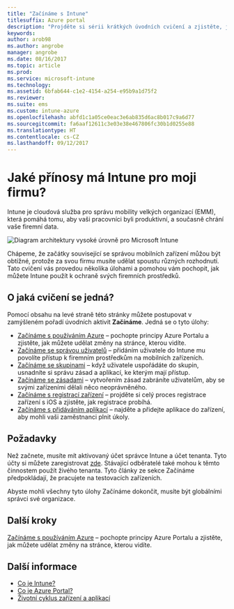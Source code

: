 ```yaml
---
title: "Začínáme s Intune"
titlesuffix: Azure portal
description: "Projděte si sérii krátkých úvodních cvičení a zjistěte, jak Intune funguje."
keywords: 
author: arob98
ms.author: angrobe
manager: angrobe
ms.date: 08/16/2017
ms.topic: article
ms.prod: 
ms.service: microsoft-intune
ms.technology: 
ms.assetid: 6bfab644-c1e2-4154-a254-e95b9a1d75f2
ms.reviewer: 
ms.suite: ems
ms.custom: intune-azure
ms.openlocfilehash: abfd1c1a05ce0eac3e6ab835d6ac8b017c9a6d77
ms.sourcegitcommit: fa6aaf12611c3e03e38e467806fc30b1d0255e88
ms.translationtype: HT
ms.contentlocale: cs-CZ
ms.lasthandoff: 09/12/2017
---
```

# <a name="what-can-intune-do-for-my-company"></a>Jaké přínosy má Intune pro moji firmu?

Intune je cloudová služba pro správu mobility velkých organizací (EMM), která pomáhá tomu, aby vaši pracovníci byli produktivní, a současně chrání vaše firemní data.

![Diagram architektury vysoké úrovně pro Microsoft Intune](/intune/media/intunearchitecture.svg)

Chápeme, že začátky související se správou mobilních zařízení můžou být obtížné, protože za svou firmu musíte udělat spoustu různých rozhodnutí. Tato cvičení vás provedou několika úlohami a pomohou vám pochopit, jak můžete Intune použít k ochraně svých firemních prostředků.

## <a name="what-are-the-exercises"></a>O jaká cvičení se jedná?

Pomocí obsahu na levé straně této stránky můžete postupovat v zamýšleném pořadí úvodních aktivit __Začínáme__. Jedná se o tyto úlohy:

* [Začínáme s používáním Azure](get-started-azure.md) – pochopte principy Azure Portalu a zjistěte, jak můžete udělat změny na stránce, kterou vidíte.
* [Začínáme se správou uživatelů](get-started-users.md) – přidáním uživatele do Intune mu povolíte přístup k firemním prostředkům na mobilních zařízeních.
* [Začínáme se skupinami](get-started-groups.md) – když uživatele uspořádáte do skupin, usnadníte si správu zásad a aplikací, ke kterým mají přístup.
* [Začínáme se zásadami](get-started-policies.md) – vytvořením zásad zabráníte uživatelům, aby se svými zařízeními dělali něco neoprávněného.
* [Začínáme s registrací zařízení](get-started-enroll.md) – projděte si celý proces registrace zařízení s iOS a zjistěte, jak registrace probíhá.
* [Začínáme s přidáváním aplikací](get-started-apps.md) – najděte a přidejte aplikace do zařízení, aby mohli vaši zaměstnanci plnit úkoly.

## <a name="prerequisites"></a>Požadavky

Než začnete, musíte mít aktivovaný účet správce Intune a účet tenanta. Tyto účty si můžete zaregistrovat [zde](https://portal.office.com/Signup/Signup.aspx?OfferId=40BE278A-DFD1-470a-9EF7-9F2596EA7FF9&dl=INTUNE_A&ali=1#0%20). Stávající odběratelé také mohou k těmto činnostem použít živého tenanta. Tyto články ze sekce Začínáme předpokládají, že pracujete na testovacích zařízeních.

Abyste mohli všechny tyto úlohy Začínáme dokončit, musíte být globálními správci své organizace.

## <a name="next-steps"></a>Další kroky

[Začínáme s používáním Azure](get-started-azure.md) – pochopte principy Azure Portalu a zjistěte, jak můžete udělat změny na stránce, kterou vidíte.

## <a name="learn-more"></a>Další informace

* [Co je Intune?](introduction-intune.md)
* [Co je Azure Portal?](what-is-intune.md)
* [Životní cyklus zařízení a aplikací](introduction-device-app-lifecycles.md)
